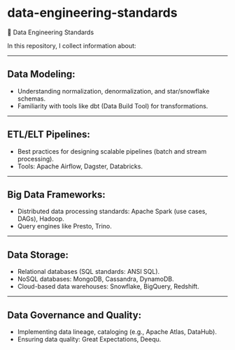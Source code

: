 # data-engineering-standards
🚀 Data Engineering Standards

In this repository, I collect information about:

---

## Data Modeling:

- Understanding normalization, denormalization, and star/snowflake schemas.
- Familiarity with tools like dbt (Data Build Tool) for transformations.

---

## ETL/ELT Pipelines:

- Best practices for designing scalable pipelines (batch and stream processing).
- Tools: Apache Airflow, Dagster, Databricks.

---

## Big Data Frameworks:

- Distributed data processing standards: Apache Spark (use cases, DAGs), Hadoop.
- Query engines like Presto, Trino.

---

## Data Storage:

- Relational databases (SQL standards: ANSI SQL).
- NoSQL databases: MongoDB, Cassandra, DynamoDB.
- Cloud-based data warehouses: Snowflake, BigQuery, Redshift.

---

## Data Governance and Quality:

- Implementing data lineage, cataloging (e.g., Apache Atlas, DataHub).
- Ensuring data quality: Great Expectations, Deequ.
